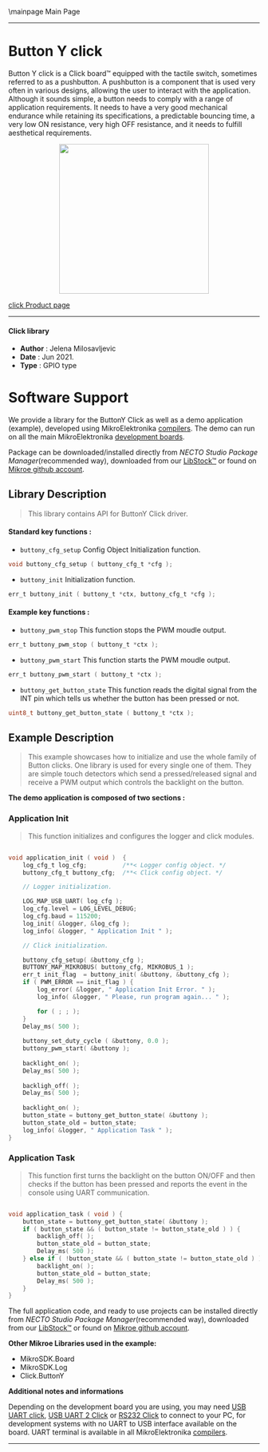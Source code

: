 \mainpage Main Page

---
# Button Y click

Button Y click is a Click board™ equipped with the tactile switch, sometimes referred to as a pushbutton. A pushbutton is a component that is used very often in various designs, allowing the user to interact with the application. Although it sounds simple, a button needs to comply with a range of application requirements. It needs to have a very good mechanical endurance while retaining its specifications, a predictable bouncing time, a very low ON resistance, very high OFF resistance, and it needs to fulfill aesthetical requirements.

<p align="center">
  <img src="https://download.mikroe.com/images/click_for_ide/button_y_click.png" height=300px>
</p>

[click Product page](https://www.mikroe.com/button-y-click)

---


#### Click library

- **Author**        : Jelena Milosavljevic
- **Date**          : Jun 2021.
- **Type**          : GPIO type


# Software Support

We provide a library for the ButtonY Click
as well as a demo application (example), developed using MikroElektronika
[compilers](https://www.mikroe.com/necto-studio).
The demo can run on all the main MikroElektronika [development boards](https://www.mikroe.com/development-boards).

Package can be downloaded/installed directly from *NECTO Studio Package Manager*(recommended way), downloaded from our [LibStock&trade;](https://libstock.mikroe.com) or found on [Mikroe github account](https://github.com/MikroElektronika/mikrosdk_click_v2/tree/master/clicks).

## Library Description

> This library contains API for ButtonY Click driver.

#### Standard key functions :

- `buttony_cfg_setup` Config Object Initialization function.
```c
void buttony_cfg_setup ( buttony_cfg_t *cfg );
```

- `buttony_init` Initialization function.
```c
err_t buttony_init ( buttony_t *ctx, buttony_cfg_t *cfg );
```

#### Example key functions :

- `buttony_pwm_stop` This function stops the PWM moudle output.
```c
err_t buttony_pwm_stop ( buttony_t *ctx );
```

- `buttony_pwm_start` This function starts the PWM moudle output.
```c
err_t buttony_pwm_start ( buttony_t *ctx );
```

- `buttony_get_button_state` This function reads the digital signal from the INT pin which tells us whether the button has been pressed or not.
```c
uint8_t buttony_get_button_state ( buttony_t *ctx );
```

## Example Description

> This example showcases how to initialize and use the whole family of Button clicks. One library is used for every single one of them. They are simple touch detectors which send a pressed/released signal and receive a PWM output which controls the backlight on the button.

**The demo application is composed of two sections :**

### Application Init

> This function initializes and configures the logger and click modules.

```c

void application_init ( void )  {
    log_cfg_t log_cfg;          /**< Logger config object. */
    buttony_cfg_t buttony_cfg;  /**< Click config object. */

    // Logger initialization.

    LOG_MAP_USB_UART( log_cfg );
    log_cfg.level = LOG_LEVEL_DEBUG;
    log_cfg.baud = 115200;
    log_init( &logger, &log_cfg );
    log_info( &logger, " Application Init " );

    // Click initialization.

    buttony_cfg_setup( &buttony_cfg );
    BUTTONY_MAP_MIKROBUS( buttony_cfg, MIKROBUS_1 );
    err_t init_flag  = buttony_init( &buttony, &buttony_cfg );
    if ( PWM_ERROR == init_flag ) {
        log_error( &logger, " Application Init Error. " );
        log_info( &logger, " Please, run program again... " );

        for ( ; ; );
    }
    Delay_ms( 500 );
    
    buttony_set_duty_cycle ( &buttony, 0.0 );
    buttony_pwm_start( &buttony );
    
    backlight_on( );
    Delay_ms( 500 );
    
    backligh_off( );
    Delay_ms( 500 );
    
    backlight_on( );
    button_state = buttony_get_button_state( &buttony );
    button_state_old = button_state;
    log_info( &logger, " Application Task " );
}

```

### Application Task

> This function first turns the backlight on the button ON/OFF and then checks if the button has been pressed and reports the event in the console using UART communication.

```c

void application_task ( void ) {
    button_state = buttony_get_button_state( &buttony );
    if ( button_state && ( button_state != button_state_old ) ) {
        backligh_off( );
        button_state_old = button_state;
        Delay_ms( 500 );
    } else if ( !button_state && ( button_state != button_state_old ) ) {
        backlight_on( );
        button_state_old = button_state;
        Delay_ms( 500 );
    }
}

```

The full application code, and ready to use projects can be installed directly from *NECTO Studio Package Manager*(recommended way), downloaded from our [LibStock&trade;](https://libstock.mikroe.com) or found on [Mikroe github account](https://github.com/MikroElektronika/mikrosdk_click_v2/tree/master/clicks).

**Other Mikroe Libraries used in the example:**

- MikroSDK.Board
- MikroSDK.Log
- Click.ButtonY

**Additional notes and informations**

Depending on the development board you are using, you may need
[USB UART click](https://www.mikroe.com/usb-uart-click),
[USB UART 2 Click](https://www.mikroe.com/usb-uart-2-click) or
[RS232 Click](https://www.mikroe.com/rs232-click) to connect to your PC, for
development systems with no UART to USB interface available on the board. UART
terminal is available in all MikroElektronika
[compilers](https://shop.mikroe.com/compilers).

---
